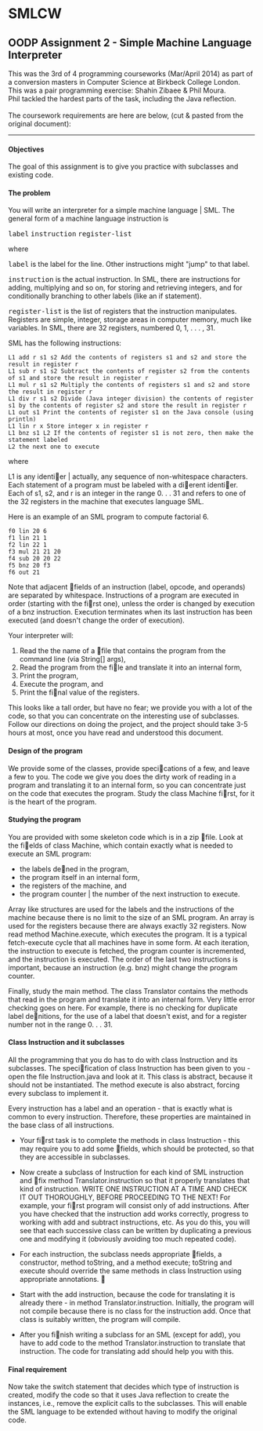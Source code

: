<h1>SMLCW</h1>

<h2>OODP Assignment 2 - Simple Machine Language Interpreter</h2>


This was the 3rd of 4 programming courseworks (Mar/April 2014) as part of a conversion masters in Computer Science at Birkbeck College London.
<br/>This was a pair programming exercise: Shahin Zibaee & Phil Moura. 
<br/>Phil tackled the hardest parts of the task, including the Java reflection.
<br/><br/>The coursework requirements are here are below, (cut & pasted from the original document):

---



<h4>Objectives</h4>

The goal of this assignment is to give you practice with subclasses and existing code.

<h4>The problem</h4>

You will write an interpreter for a simple machine language | SML. The general form of a machine language instruction is

<tt>label</tt> <tt>instruction</tt> <tt>register-list</tt>

where

 <tt>label</tt> is the label for the line.
 Other instructions might "jump" to that label.

 <tt>instruction</tt> is the actual instruction.
 In SML, there are instructions for adding, multiplying and so on, for storing and retrieving integers, and for conditionally branching to other labels (like an if statement).

 <tt>register-list</tt> is the list of registers that the instruction manipulates.
 Registers are simple, integer, storage areas in computer memory, much like variables.
 In SML, there are 32 registers, numbered 0, 1, . . . , 31.

SML has the following instructions:

	L1 add r s1 s2 Add the contents of registers s1 and s2 and store the result in register r
	L1 sub r s1 s2 Subtract the contents of register s2 from the contents of s1 and store the result in register r
	L1 mul r s1 s2 Multiply the contents of registers s1 and s2 and store the result in register r
	L1 div r s1 s2 Divide (Java integer division) the contents of register s1 by the contents of register s2 and store the result in register r
	L1 out s1 Print the contents of register s1 on the Java console (using println)
	L1 lin r x Store integer x in register r
	L1 bnz s1 L2 If the contents of register s1 is not zero, then make the statement labeled
	L2 the next one to execute

where

L1 is any identier | actually, any sequence of non-whitespace characters.
Each statement of a program must be labeled with a dierent identier.
Each of s1, s2, and r is an integer in the range 0. . . 31 and refers to one of the 32 registers in the machine that executes language SML.

Here is an example of an SML program to compute factorial 6.

	f0 lin 20 6
	f1 lin 21 1
	f2 lin 22 1
	f3 mul 21 21 20
	f4 sub 20 20 22
	f5 bnz 20 f3
	f6 out 21

Note that adjacent fields of an instruction (label, opcode, and operands) are separated by whitespace.
Instructions of a program are executed in order (starting with the first one), unless the order is changed by execution of a bnz instruction. Execution terminates when its last instruction has been executed (and doesn't change the order of execution).

Your interpreter will:

1. Read the the name of a file that contains the program from the command line (via String[] args),
2. Read the program from the file and translate it into an internal form,
3. Print the program,
4. Execute the program, and
5. Print the final value of the registers.

This looks like a tall order, but have no fear; we provide you with a lot of the code, so that you can concentrate on the interesting use of subclasses. Follow our directions on doing the project, and the project should take 3-5 hours at most, once you have read and understood this document.

<h4>Design of the program</h4>

We provide some of the classes, provide specications of a few, and leave a few to you. The code we give you does the dirty work of reading in a program and translating it to an internal form, so you can concentrate just on the code that executes the program. Study the class Machine first, for it is the heart of the program.

<h4>Studying the program</h4>

You are provided with some skeleton code which is in a zip file.
Look at the fields of class Machine, which contain exactly what is needed to execute an SML program:

 * the labels dened in the program,
 * the program itself in an internal form,
 * the registers of the machine, and
 * the program counter | the number of the next instruction to execute.

Array like structures are used for the labels and the instructions of the machine because there is no limit to the size of an SML program. An array is used for the registers because there are always exactly 32 registers.
Now read method Machine.execute, which executes the program. It is a typical fetch-execute cycle that all machines have in some form. At each iteration, the instruction to execute is fetched, the program counter is incremented, and the instruction is executed. The order of the last two instructions is important, because an instruction (e.g. bnz) might change the program counter.

Finally, study the main method.
The class Translator contains the methods that read in the program and translate it into an internal form. Very little error checking goes on here. For example, there is no checking for duplicate label denitions, for the use of a label that doesn't exist, and for a register number not in the range 0. . . 31.

<h4>Class Instruction and it subclasses</h4>

All the programming that you do has to do with class Instruction and its subclasses. The specification of class Instruction has been given to you - open the file Instruction.java and look at it. This class is abstract, because it should not be instantiated. The method execute is also abstract, forcing every subclass to implement it.

Every instruction has a label and an operation - that is exactly what is common to every instruction. Therefore, these properties are maintained in the base class of all instructions.

 * Your first task is to complete the methods in class Instruction - this may require you to add some fields, which should be protected, so that they are accessible in subclasses.

 * Now create a subclass of Instruction for each kind of SML instruction and fix method Translator.instruction so that it properly translates that kind of instruction. WRITE ONE INSTRUCTION AT A TIME AND CHECK IT OUT THOROUGHLY, BEFORE PROCEEDING TO THE NEXT! For example, your first program will consist only of add instructions. After you have checked that the instruction add works correctly, progress to working with add and subtract instructions, etc. As you do this, you will see that each successive class can be written by duplicating a previous one and modifying it (obviously avoiding too much repeated code).

 * For each instruction, the subclass needs appropriate fields, a constructor, method toString, and a method execute; toString and execute should override the same methods in class Instruction using appropriate annotations.
 
 * Start with the add instruction, because the code for translating it is already there - in method Translator.instruction. Initially, the program will not compile because there is no class for the instruction add. Once that class is suitably written, the program will compile.

 * After you finish writing a subclass for an SML (except for add), you have to add code to the method Translator.instruction to translate that instruction. The code for translating add should help you with this.

<h4>Final requirement</h4>

Now take the switch statement that decides which type of instruction is created, modify the code so that it uses Java reflection to create the instances, i.e., remove the explicit calls to the subclasses. This will enable the SML language to be extended without having to modify the original code.